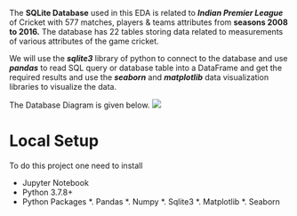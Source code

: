 The **SQLite Database** used in this EDA is related to  ***Indian Premier League***  of  Cricket with 577 matches, players & teams attributes from **seasons 2008 to 2016.** The database has 22 tables storing data related to measurements of various attributes of the game cricket. 

We will use the ***sqlite3*** library of python to connect to the database and use ***pandas*** to read SQL query or database table into a DataFrame  and get the required results and use the ***seaborn*** and ***matplotlib*** data visualization libraries to visualize the data. 

The Database Diagram is given below.
![](https://i.imgur.com/327NVKH.png)

# Local Setup 
To do this project one need to install
* Jupyter Notebook
* Python 3.7.8+
* Python Packages
   *. Pandas 
   *. Numpy
   *. Sqlite3
   *. Matplotlib
   *. Seaborn
